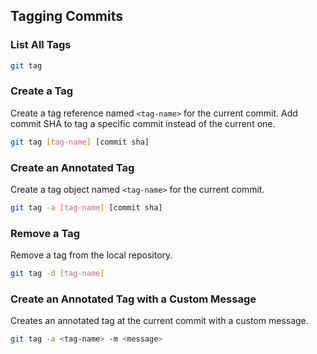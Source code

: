 ## Tagging Commits

### List All Tags
```sh
git tag
```

### Create a Tag
Create a tag reference named `<tag-name>` for the current commit. Add commit SHA to tag a specific commit instead of the current one.

```sh
git tag [tag-name] [commit sha]
```

### Create an Annotated Tag
Create a tag object named `<tag-name>` for the current commit.

```sh
git tag -a [tag-name] [commit sha]
```

### Remove a Tag
Remove a tag from the local repository.

```sh
git tag -d [tag-name]
```

### Create an Annotated Tag with a Custom Message
Creates an annotated tag at the current commit with a custom message.

```sh
git tag -a <tag-name> -m <message>
```
